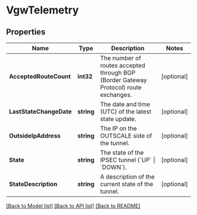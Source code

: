 # VgwTelemetry

## Properties

Name | Type | Description | Notes
------------ | ------------- | ------------- | -------------
**AcceptedRouteCount** | **int32** | The number of routes accepted through BGP (Border Gateway Protocol) route exchanges. | [optional] 
**LastStateChangeDate** | **string** | The date and time (UTC) of the latest state update. | [optional] 
**OutsideIpAddress** | **string** | The IP on the OUTSCALE side of the tunnel. | [optional] 
**State** | **string** | The state of the IPSEC tunnel (&#x60;UP&#x60; \\| &#x60;DOWN&#x60;). | [optional] 
**StateDescription** | **string** | A description of the current state of the tunnel. | [optional] 

[[Back to Model list]](../README.md#documentation-for-models) [[Back to API list]](../README.md#documentation-for-api-endpoints) [[Back to README]](../README.md)


